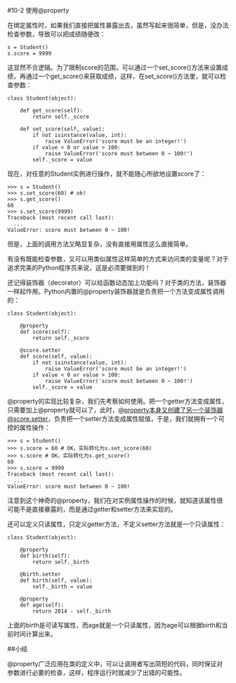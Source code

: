 #10-2 使用@property


在绑定属性时，如果我们直接把属性暴露出去，虽然写起来很简单，但是，没办法检查参数，导致可以把成绩随便改：

	s = Student()
	s.score = 9999
这显然不合逻辑。为了限制score的范围，可以通过一个set_score()方法来设置成绩，再通过一个get_score()来获取成绩，这样，在set_score()方法里，就可以检查参数：

	class Student(object):
	
	    def get_score(self):
	        return self._score
	
	    def set_score(self, value):
	        if not isinstance(value, int):
	            raise ValueError('score must be an integer!')
	        if value < 0 or value > 100:
	            raise ValueError('score must between 0 ~ 100!')
	        self._score = value
现在，对任意的Student实例进行操作，就不能随心所欲地设置score了：

	>>> s = Student()
	>>> s.set_score(60) # ok!
	>>> s.get_score()
	60
	>>> s.set_score(9999)
	Traceback (most recent call last):
	  ...
	ValueError: score must between 0 ~ 100!
但是，上面的调用方法又略显复杂，没有直接用属性这么直接简单。

有没有既能检查参数，又可以用类似属性这样简单的方式来访问类的变量呢？对于追求完美的Python程序员来说，这是必须要做到的！

还记得装饰器（decorator）可以给函数动态加上功能吗？对于类的方法，装饰器一样起作用。Python内置的@property装饰器就是负责把一个方法变成属性调用的：

	class Student(object):
	
	    @property
	    def score(self):
	        return self._score
	
	    @score.setter
	    def score(self, value):
	        if not isinstance(value, int):
	            raise ValueError('score must be an integer!')
	        if value < 0 or value > 100:
	            raise ValueError('score must between 0 ~ 100!')
	        self._score = value
@property的实现比较复杂，我们先考察如何使用。把一个getter方法变成属性，只需要加上@property就可以了，此时，@property本身又创建了另一个装饰器@score.setter，负责把一个setter方法变成属性赋值，于是，我们就拥有一个可控的属性操作：

	>>> s = Student()
	>>> s.score = 60 # OK，实际转化为s.set_score(60)
	>>> s.score # OK，实际转化为s.get_score()
	60
	>>> s.score = 9999
	Traceback (most recent call last):
	  ...
	ValueError: score must between 0 ~ 100!
注意到这个神奇的@property，我们在对实例属性操作的时候，就知道该属性很可能不是直接暴露的，而是通过getter和setter方法来实现的。

还可以定义只读属性，只定义getter方法，不定义setter方法就是一个只读属性：

	class Student(object):
	
	    @property
	    def birth(self):
	        return self._birth
	
	    @birth.setter
	    def birth(self, value):
	        self._birth = value
	
	    @property
	    def age(self):
	        return 2014 - self._birth
上面的birth是可读写属性，而age就是一个只读属性，因为age可以根据birth和当前时间计算出来。

##小结

@property广泛应用在类的定义中，可以让调用者写出简短的代码，同时保证对参数进行必要的检查，这样，程序运行时就减少了出错的可能性。